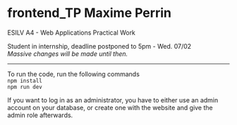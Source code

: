 # frontend_TP Maxime Perrin
ESILV A4 - Web Applications Practical Work  

Student in internship, deadline postponed to 5pm - Wed. 07/02  
*Massive changes will be made until then.*

---

To run the code, run the following commands  
```npm install```  
```npm run dev```

If you want to log in as an administrator, you have to either use an admin account on your database, or create one with the website and give the admin role afterwards.